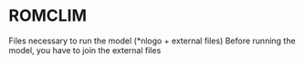 # ROMCLIM
Files necessary to run the model (*nlogo + external files)
Before running the model, you have to join the external files
